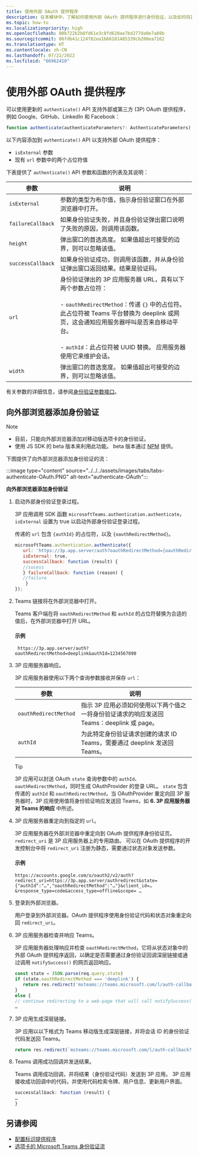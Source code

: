 ```yaml
---
title: 使用外部 OAuth 提供程序
description: 在本模块中，了解如何使用外部 OAuth 提供程序进行身份验证，以及如何将其添加到外部浏览器
ms.topic: how-to
ms.localizationpriority: high
ms.openlocfilehash: 00b722b2b8fd61e3c8fd620ae7bd277da0e7a89b
ms.sourcegitcommit: 06fdb41c124f82ea1b66181485339cb200ea7162
ms.translationtype: HT
ms.contentlocale: zh-CN
ms.lasthandoff: 07/22/2022
ms.locfileid: "66962410"
---
```

# <a name="use-external-oauth-providers"></a>使用外部 OAuth 提供程序

可以使用更新的 `authenticate()` API 支持外部或第三方 (3P) OAuth 提供程序，例如 Google、GitHub、LinkedIn 和 Facebook：

```JavaScript
function authenticate(authenticateParameters?: AuthenticateParameters)
``` 

以下内容添加到 `authenticate()` API 以支持外部 OAuth 提供程序：

* `isExternal` 参数
* 现有 `url` 参数中的两个占位符值

下表提供了 `authenticate()` API 参数和函数的列表及其说明：

| 参数| 说明|
| --- | --- |
|`isExternal` | 参数的类型为布尔值，指示身份验证窗口在外部浏览器中打开。|
|`failureCallback`| 如果身份验证失败，并且身份验证弹出窗口说明了失败的原因，则调用该函数。|
|`height` |弹出窗口的首选高度。 如果值超出可接受的边界，则可以忽略该值。|
|`successCallback`| 如果身份验证成功，则调用该函数，并从身份验证弹出窗口返回结果。结果是验证码。|
|`url`  <br>|身份验证弹出的 3P 应用服务器 URL，具有以下两个参数占位符：</br> <br> - `oauthRedirectMethod`：传递 `{}` 中的占位符。此占位符被 Teams 平台替换为 deeplink 或网页，这会通知应用服务器呼叫是否来自移动平台。</br> <br> - `authId`：此占位符被 UUID 替换。 应用服务器使用它来维护会话。| 
|`width`|弹出窗口的首选宽度。 如果值超出可接受的边界，则可以忽略该值。|

有关参数的详细信息，请参阅[身份验证参数接口](/javascript/api/@microsoft/teams-js/microsoftteams.authentication.authenticateparameters?view=msteams-client-js-latest&preserve-view=true)。

## <a name="add-authentication-to-external-browsers"></a>向外部浏览器添加身份验证

> [!NOTE]
> * 目前，只能向外部浏览器添加对移动版选项卡的身份验证。 
> * 使用 JS SDK 的 beta 版本来利用此功能。 beta 版本通过 [NPM](https://www.npmjs.com/package/@microsoft/teams-js/v/1.12.0-beta.2) 提供。

下图提供了向外部浏览器添加身份验证的流：

 :::image type="content" source="../../../assets/images/tabs/tabs-authenticate-OAuth.PNG" alt-text="authenticate-OAuth":::

**向外部浏览器添加身份验证**

1. 启动外部身份验证登录过程。

   3P 应用调用 SDK 函数 `microsoftTeams.authentication.authenticate`，`isExternal` 设置为 true 以启动外部身份验证登录过程。 

   传递的 `url` 包含 `{authId}` 的占位符，以及 `{oauthRedirectMethod}`。  


    ```JavaScript
    microsoftTeams.authentication.authenticate({
       url: 'https://3p.app.server/auth?oauthRedirectMethod={oauthRedirectMethod}&authId={authId}',
       isExternal: true,
       successCallback: function (result) {
       //sucess 
       } failureCallback: function (reason) {
       //failure 
        }
    });
    ```

2. Teams 链接将在外部浏览器中打开。

   Teams 客户端在将 `oauthRedirectMethod` 和 `authId` 的占位符替换为合适的值后，在外部浏览器中打开 URL。 

   #### <a name="example"></a>示例

   ```http
    https://3p.app.server/auth?oauthRedirectMethod=deeplink&authId=1234567890 
   ```

3. 3P 应用服务器响应。

   3P 应用服务器使用以下两个查询参数接收并保存 `url`：

   | 参数 | 说明|
   | --- | --- |
   | `oauthRedirectMethod` |指示 3P 应用必须如何使用以下两个值之一将身份验证请求的响应发送回 Teams：deeplink 或 page。|
   |`authId` | 为此特定身份验证请求创建的请求 ID Teams，需要通过 deeplink 发送回 Teams。|

    > [!TIP]
    > 3P 应用可以封送 OAuth `state` 查询参数中的 `authId`、`oauthRedirectMethod`，同时生成 OAuthProvider 的登录 URL。 `state` 包含传递的 `authId` 和 `oauthRedirectMethod`，当 OAuthProvider 重定向回 3P 服务器时，3P 应用使用值将身份验证响应发送回 Teams，如 **6. 3P 应用服务器对 Teams 的响应** 中所述。 

4. 3P 应用服务器重定向到指定的 `url`。

   3P 应用服务器在外部浏览器中重定向到 OAuth 提供程序身份验证页。 `redirect_uri` 是 3P 应用服务器上的专用路由。 可以在 OAuth 提供程序的开发控制台中将 `redirect_uri` 注册为静态，需要通过状态对象发送参数。 

   #### <a name="example"></a>示例

    ```http
    https://accounts.google.com/o/oauth2/v2/auth?redirect_uri=https://3p.app.server/authredirect&state={"authId":"…","oauthRedirectMethod":"…"}&client_id=…    &response_type=code&access_type=offline&scope= … 
    ```

5. 登录到外部浏览器。

   用户登录到外部浏览器。OAuth 提供程序使用身份验证代码和状态对象重定向回 `redirect_uri`。

6. 3P 应用服务器检查并响应 Teams。

   3P 应用服务器处理响应并检查 `oauthRedirectMethod`，它将从状态对象中的外部 OAuth 提供程序返回，以确定是否需要通过身份验证回调深层链接或通过调用 `notifySuccess()` 的网页返回响应。

      ```JavaScript
      const state = JSON.parse(req.query.state)
      if (state.oauthRedirectMethod === 'deeplink') {
         return res.redirect('msteams://teams.microsoft.com/l/auth-callback?authId=${state.authId}&result=${req.query.code}')
      }
      else {
      // continue redirecting to a web-page that will call notifySuccess() – usually this method is used in Teams-Web
      …
      ```

7. 3P 应用生成深层链接。

   3P 应用以以下格式为 Teams 移动版生成深层链接，并将会话 ID 的身份验证代码发送回 Teams。

   ```JavaScript
   return res.redirect(`msteams://teams.microsoft.com/l/auth-callback?authId=${state.authId}&result=${req.query.code}`)
   ```

 8. Teams 调用成功回调并发送结果。

    Teams 调用成功回调，并将结果（身份验证代码）发送到 3P 应用。 3P 应用接收成功回调中的代码，并使用代码检索令牌、用户信息、更新用户界面。

      ```JavaScript
      successCallback: function (result) { 
      … 
      } 
      ```

## <a name="see-also"></a>另请参阅

* [配置标识提供程序](../../../concepts/authentication/configure-identity-provider.md)
* [选项卡的 Microsoft Teams 身份验证流](auth-flow-tab.md)

